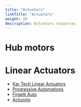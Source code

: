 ```yaml
---
title: "Actuators"
linkTitle: "Actuators"
weight: 20
description: Actuators resources
---
```


# Hub motors


# Linear Actuators

* [Kar Tech Linear Actuators](http://kar-tech.com/products/additional-devices/12-24v-linear-actuator.html)
* [Progressive Automations](https://www.progressiveautomations.ca/)
* [Firgelli Auto](https://www.firgelliauto.ca/)
* [Actuonix](https://www.actuonix.com/)
